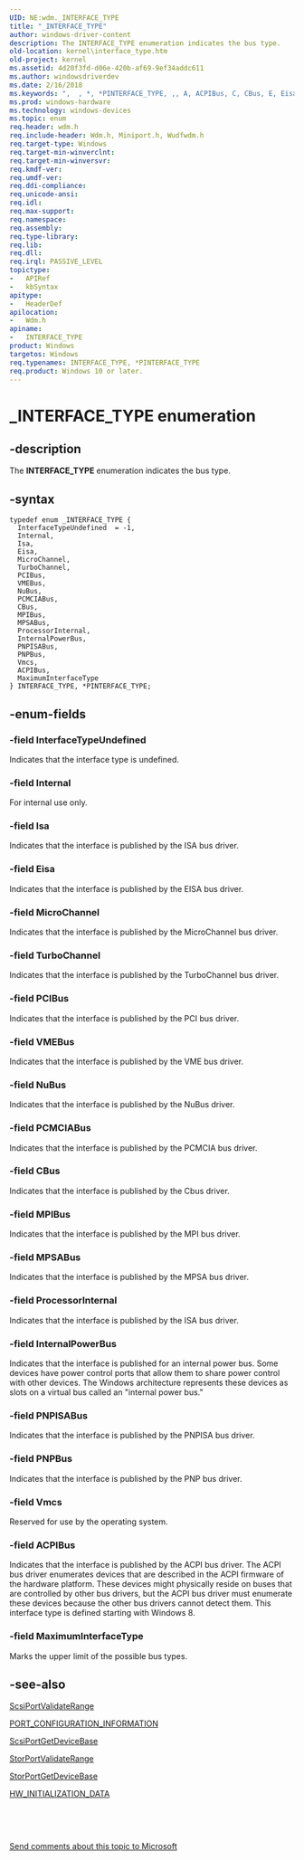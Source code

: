 ```yaml
---
UID: NE:wdm._INTERFACE_TYPE
title: "_INTERFACE_TYPE"
author: windows-driver-content
description: The INTERFACE_TYPE enumeration indicates the bus type.
old-location: kernel\interface_type.htm
old-project: kernel
ms.assetid: 4d20f3fd-d06e-420b-af69-9ef34addc611
ms.author: windowsdriverdev
ms.date: 2/16/2018
ms.keywords: ",  , *, *PINTERFACE_TYPE, ,, A, ACPIBus, C, CBus, E, Eisa, F, I, INTERFACE_TYPE, INTERFACE_TYPE enumeration [Kernel-Mode Driver Architecture], InterfaceTypeUndefined, Internal, InternalPowerBus, Isa, MPIBus, MPSABus, MaximumInterfaceType, MicroChannel, N, NuBus, P, PCIBus, PCMCIABus, PINTERFACE_TYPE, PINTERFACE_TYPE enumeration pointer [Kernel-Mode Driver Architecture], PNPBus, PNPISABus, ProcessorInternal, R, T, TurboChannel, VMEBus, Vmcs, Y, _, _INTERFACE_TYPE, kernel.interface_type, sysenum_a73e08e6-79ef-4a5b-82b1-cfd4bc4269f8.xml, wdm/ACPIBus, wdm/CBus, wdm/Eisa, wdm/INTERFACE_TYPE, wdm/InterfaceTypeUndefined, wdm/Internal, wdm/InternalPowerBus, wdm/Isa, wdm/MPIBus, wdm/MPSABus, wdm/MaximumInterfaceType, wdm/MicroChannel, wdm/NuBus, wdm/PCIBus, wdm/PCMCIABus, wdm/PINTERFACE_TYPE, wdm/PNPBus, wdm/PNPISABus, wdm/ProcessorInternal, wdm/TurboChannel, wdm/VMEBus, wdm/Vmcs"
ms.prod: windows-hardware
ms.technology: windows-devices
ms.topic: enum
req.header: wdm.h
req.include-header: Wdm.h, Miniport.h, Wudfwdm.h
req.target-type: Windows
req.target-min-winverclnt: 
req.target-min-winversvr: 
req.kmdf-ver: 
req.umdf-ver: 
req.ddi-compliance: 
req.unicode-ansi: 
req.idl: 
req.max-support: 
req.namespace: 
req.assembly: 
req.type-library: 
req.lib: 
req.dll: 
req.irql: PASSIVE_LEVEL
topictype:
-	APIRef
-	kbSyntax
apitype:
-	HeaderDef
apilocation:
-	Wdm.h
apiname:
-	INTERFACE_TYPE
product: Windows
targetos: Windows
req.typenames: INTERFACE_TYPE, *PINTERFACE_TYPE
req.product: Windows 10 or later.
---
```


# _INTERFACE_TYPE enumeration


## -description


The <b>INTERFACE_TYPE</b> enumeration indicates the bus type. 


## -syntax


````
typedef enum _INTERFACE_TYPE { 
  InterfaceTypeUndefined  = -1,
  Internal,
  Isa,
  Eisa,
  MicroChannel,
  TurboChannel,
  PCIBus,
  VMEBus,
  NuBus,
  PCMCIABus,
  CBus,
  MPIBus,
  MPSABus,
  ProcessorInternal,
  InternalPowerBus,
  PNPISABus,
  PNPBus,
  Vmcs,
  ACPIBus,
  MaximumInterfaceType
} INTERFACE_TYPE, *PINTERFACE_TYPE;
````


## -enum-fields




### -field InterfaceTypeUndefined

Indicates that the interface type is undefined. 


### -field Internal

For internal use only. 


### -field Isa

Indicates that the interface is published by the ISA bus driver. 


### -field Eisa

Indicates that the interface is published by the EISA bus driver. 


### -field MicroChannel

Indicates that the interface is published by the MicroChannel bus driver.


### -field TurboChannel

Indicates that the interface is published by the TurboChannel bus driver.


### -field PCIBus

Indicates that the interface is published by the PCI bus driver.


### -field VMEBus

Indicates that the interface is published by the VME bus driver.


### -field NuBus

Indicates that the interface is published by the NuBus driver.


### -field PCMCIABus

Indicates that the interface is published by the PCMCIA bus driver.


### -field CBus

Indicates that the interface is published by the Cbus driver.


### -field MPIBus

Indicates that the interface is published by the MPI bus driver.


### -field MPSABus

Indicates that the interface is published by the MPSA bus driver.


### -field ProcessorInternal

Indicates that the interface is published by the ISA bus driver.


### -field InternalPowerBus

Indicates that the interface is published for an internal power bus. Some devices have power control ports that allow them to share power control with other devices. The Windows architecture represents these devices as slots on a virtual bus called an "internal power bus." 


### -field PNPISABus

Indicates that the interface is published by the PNPISA bus driver.


### -field PNPBus

Indicates that the interface is published by the PNP bus driver.


### -field Vmcs

Reserved for use by the operating system.


### -field ACPIBus

Indicates that the interface is published by the ACPI bus driver. The ACPI bus driver enumerates devices that are described in the ACPI firmware of the hardware platform. These devices might physically reside on buses that are controlled by other bus drivers, but the ACPI bus driver must enumerate these devices because the other bus drivers cannot detect them. This interface type is defined starting with Windows 8.


### -field MaximumInterfaceType

Marks the upper limit of the possible bus types.


## -see-also

<a href="..\srb\nf-srb-scsiportvalidaterange.md">ScsiPortValidateRange</a>



<a href="..\storport\ns-storport-_port_configuration_information.md">PORT_CONFIGURATION_INFORMATION</a>



<a href="..\srb\nf-srb-scsiportgetdevicebase.md">ScsiPortGetDeviceBase</a>



<a href="..\storport\nf-storport-storportvalidaterange.md">StorPortValidateRange</a>



<a href="..\storport\nf-storport-storportgetdevicebase.md">StorPortGetDeviceBase</a>



<a href="..\storport\ns-storport-_hw_initialization_data.md">HW_INITIALIZATION_DATA</a>



 

 

<a href="mailto:wsddocfb@microsoft.com?subject=Documentation%20feedback [kernel\kernel]:%20INTERFACE_TYPE enumeration%20 RELEASE:%20(2/16/2018)&amp;body=%0A%0APRIVACY STATEMENT%0A%0AWe use your feedback to improve the documentation. We don't use your email address for any other purpose, and we'll remove your email address from our system after the issue that you're reporting is fixed. While we're working to fix this issue, we might send you an email message to ask for more info. Later, we might also send you an email message to let you know that we've addressed your feedback.%0A%0AFor more info about Microsoft's privacy policy, see http://privacy.microsoft.com/en-us/default.aspx." title="Send comments about this topic to Microsoft">Send comments about this topic to Microsoft</a>


